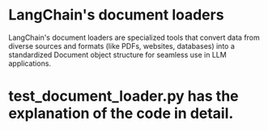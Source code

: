 # LangChain's document loaders
LangChain's document loaders are specialized tools that convert data from diverse sources and formats (like PDFs, websites, databases) into a standardized Document object structure for seamless use in LLM applications.


# test_document_loader.py has the explanation of the code in detail.

